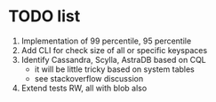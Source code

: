  # TODO list
 
1. Implementation of 99 percentile, 95 percentile
2. Add CLI for check size of all or specific keyspaces
3. Identify Cassandra, Scylla, AstraDB based on CQL
   - it will be little tricky based on system tables
   - see stackoverflow discussion
4. Extend tests RW, all with blob also

